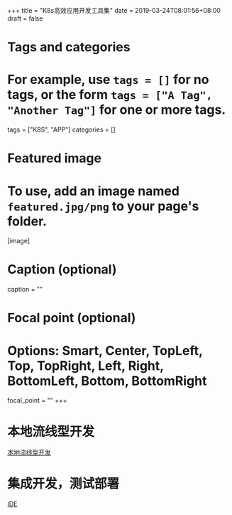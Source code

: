 +++
title = "K8s高效应用开发工具集"
date = 2019-03-24T08:01:56+08:00
draft = false

# Tags and categories
# For example, use `tags = []` for no tags, or the form `tags = ["A Tag", "Another Tag"]` for one or more tags.
tags = ["K8S", "APP"]
categories = []

# Featured image
# To use, add an image named `featured.jpg/png` to your page's folder. 
[image]
  # Caption (optional)
  caption = ""

  # Focal point (optional)
  # Options: Smart, Center, TopLeft, Top, TopRight, Left, Right, BottomLeft, Bottom, BottomRight
  focal_point = ""
+++


# 本地流线型开发

[本地流线型开发](/post/k8s-development-streamline/)

# 集成开发，测试部署

[IDE](/post/k8s-ide-tool)